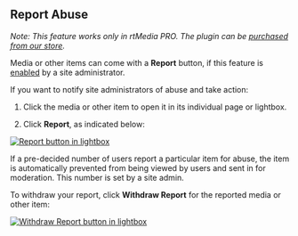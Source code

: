 ## Report Abuse

_Note: This feature works only in rtMedia PRO. The plugin can be [purchased from our store](https://rtcamp.com/store/rtmedia-pro/)._

Media or other items can come with a **Report** button, if this feature is [enabled](https://rtcamp.com/rtmedia/docs/admin/rtmedia-settings/moderation/) by a site administrator.

If you want to notify site administrators of abuse and take action:

1. Click the media or other item to open it in its individual page or lightbox.


2. Click **Report**, as indicated below:

  [![Report button in lightbox](https://rtcamp.com/wp-content/uploads/2013/10/reportButtonInLightbox.png)](https://rtcamp.com/wp-content/uploads/2013/10/reportButtonInLightbox.png)

If a pre-decided number of users report a particular item for abuse, the item is automatically prevented from being viewed by users and sent in for moderation. This number is set by a site admin.

To withdraw your report, click **Withdraw Report** for the reported media or other item:

[![Withdraw Report button in lightbox](https://rtcamp.com/wp-content/uploads/2013/10/unReportButtonInLightbox.png)](https://rtcamp.com/wp-content/uploads/2013/10/unReportButtonInLightbox.png)
